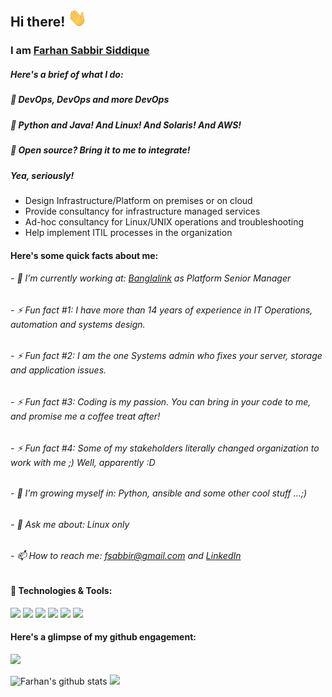 ## Hi there! <img src='https://raw.githubusercontent.com/farhansabbir/farhansabbir/main/wave.gif' width='30px'>
### I am [Farhan Sabbir Siddique](https://www.linkedin.com/in/fsabbir/)


##### Here's a brief of what I do:

#####  &#128204; DevOps, DevOps and more DevOps
#####  &#128204; Python and Java! And Linux! And Solaris! And AWS!
#####  &#128204; Open source? Bring it to me to integrate! 

##### Yea, seriously! 

- Design Infrastructure/Platform on premises or on cloud
- Provide consultancy for infrastructure managed services
- Ad-hoc consultancy for Linux/UNIX operations and troubleshooting
- Help implement ITIL processes in the organization



#### Here's some quick facts about me:
###### - &#128188; I’m currently working at: [Banglalink](https://banglalink.net) as Platform Senior Manager 
###### - ⚡ Fun fact #1: I have more than 14 years of experience in IT Operations, automation and systems design.
###### - ⚡ Fun fact #2: I am the one Systems admin who fixes your server, storage and application issues.
###### - ⚡ Fun fact #3: Coding is my passion. You can bring in your code to me, and promise me a coffee treat after!
###### - ⚡ Fun fact #4: Some of my stakeholders literally changed organization to work with me ;) Well, apparently :D
###### - &#127793; I’m growing myself in: Python, ansible and some other cool stuff ...;)
###### - 💬 Ask me about: Linux only
###### - 📫 How to reach me: fsabbir@gmail.com and [LinkedIn](https://www.linkedin.com/in/fsabbir/)




#### 🔧 Technologies & Tools:
![](https://img.shields.io/badge/OS-Linux-informational?style=flat&logo=linux&logoColor=white&color=2bbc8a)
![](https://img.shields.io/badge/Editor-IntelliJ_IDEA-informational?style=flat&logo=intellij-idea&logoColor=white&color=blue)
![](https://img.shields.io/badge/Code-Python-informational?style=flat&logo=python&logoColor=white&color=2bbc8a)
![](https://img.shields.io/badge/Shell-Bash-informational?style=flat&logo=gnu-bash&logoColor=white&color=blue)
![](https://img.shields.io/badge/Tools-PostgreSQL-informational?style=flat&logo=postgresql&logoColor=white&color=2bbc8a)
![](https://img.shields.io/badge/Tools-Docker-informational?style=flat&logo=docker&logoColor=white&color=blue)



#### Here's a glimpse of my github engagement:

![](https://komarev.com/ghpvc/?username=farhansabbir&style=flat&color=brightgreen)

![Farhan's github stats](https://github-readme-stats.vercel.app/api?username=farhansabbir&show_icons=true&bgcolor=#ffffff&include_all_commits=true&count_private=true) <img src="https://github-readme-stats.vercel.app/api/top-langs/?username=farhansabbir&hide=html,javascript,css&bgcolor=#ffffff&count_private=true&layout=compact"/>



